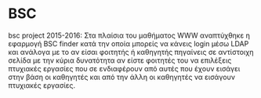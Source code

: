 # BSC
bsc project 2015-2016:
Στα πλαίσια του μαθήματος WWW αναπτύχθηκε η εφαρμογή BSC finder 
κατά την οποία μπορείς να κάνεις login μέσω LDAP και ανάλογα με το αν είσαι φοιτητής ή καθηγητής πηγαίνεις σε αντίστοιχη σελίδα
με την κύρια δυνατότητα αν είστε φοιτητές του να επιλέξεις πτυχιακές εργασίες που σε ενδιαφέρουν από αυτές που έχουν εισάγει στην βάση
οι καθηγητές και από την άλλη οι καθηγητές να εισάγουν πτυχιακές εργασίες.

